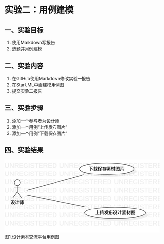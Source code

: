 # 实验二：用例建模

## 一、实验目标

1. 使用Markdown写报告
2. 选题并用例建模

## 二、实验内容

1. 在GitHub使用Markdown修改实验一报告
2. 在StarUML中画建模用例图
3. 提交实验二报告

## 三、实验步骤

1. 添加一个参与者为设计师
2. 添加一个用例“上传发布图片”
3. 添加一个用例“下载保存图片”

## 四、实验结果

![用例图](./Lab2_UseCaseDiagram1.jpg)  
图1.设计素材交流平台用例图
